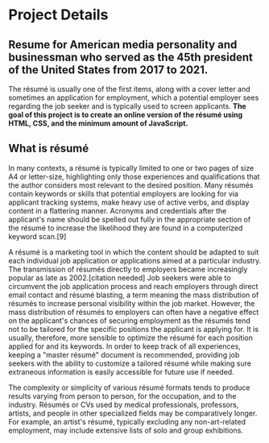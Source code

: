 # Project Details

## Resume for American media personality and businessman who served as the 45th president of the United States from 2017 to 2021.

The résumé is usually one of the first items, along with a cover letter and sometimes an application for employment, which a potential employer sees regarding the job seeker and is typically used to screen applicants. **The goal of this project is to create an online version of the résumé using HTML, CSS, and the minimum amount of JavaScript.**

## What is résumé

In many contexts, a résumé is typically limited to one or two pages of size A4 or letter-size, highlighting only those experiences and qualifications that the author considers most relevant to the desired position. Many résumés contain keywords or skills that potential employers are looking for via applicant tracking systems, make heavy use of active verbs, and display content in a flattering manner. Acronyms and credentials after the applicant's name should be spelled out fully in the appropriate section of the résumé to increase the likelihood they are found in a computerized keyword scan.[9]

A résumé is a marketing tool in which the content should be adapted to suit each individual job application or applications aimed at a particular industry. The transmission of résumés directly to employers became increasingly popular as late as 2002.[citation needed] Job seekers were able to circumvent the job application process and reach employers through direct email contact and résumé blasting, a term meaning the mass distribution of résumés to increase personal visibility within the job market. However, the mass distribution of résumés to employers can often have a negative effect on the applicant's chances of securing employment as the résumés tend not to be tailored for the specific positions the applicant is applying for. It is usually, therefore, more sensible to optimize the résumé for each position applied for and its keywords. In order to keep track of all experiences, keeping a "master résumé" document is recommended, providing job seekers with the ability to customize a tailored résumé while making sure extraneous information is easily accessible for future use if needed.

The complexity or simplicity of various résumé formats tends to produce results varying from person to person, for the occupation, and to the industry. Résumés or CVs used by medical professionals, professors, artists, and people in other specialized fields may be comparatively longer. For example, an artist's résumé, typically excluding any non-art-related employment, may include extensive lists of solo and group exhibitions.


